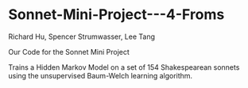 # Sonnet-Mini-Project---4-Froms
Richard Hu, Spencer Strumwasser, Lee Tang

Our Code for the Sonnet Mini Project

Trains a Hidden Markov Model on a set of 154 Shakespearean sonnets using the 
unsupervised Baum-Welch learning algorithm.
